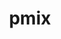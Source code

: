 ---
title: "pmix"
layout: cache
categories: [package, develop-2024-12-15]
meta: {"versions": ["5.0.3"], "compilers": ["gcc@=11.1.0", "gcc@=11.4.0", "gcc@=12.3.0", "gcc@=12.4.0", "gcc@=13.2.0", "gcc@=7.3.1", "gcc@=9.4.0", "oneapi@=2024.1.0", "oneapi@=2024.2.1"], "oss": ["amzn2", "ubuntu20.04", "ubuntu22.04", "ubuntu24.04"], "platforms": ["linux"], "targets": ["aarch64", "neoverse_n1", "neoverse_v1", "ppc64le", "x86_64_v3", "x86_64_v4"], "stacks": ["aws-isc", "aws-isc-aarch64", "aws-pcluster-neoverse_v1", "aws-pcluster-x86_64_v4", "data-vis-sdk", "e4s", "e4s-neoverse_v1", "e4s-oneapi", "e4s-power", "ml-linux-aarch64-cpu", "ml-linux-aarch64-cuda", "ml-linux-x86_64-cpu", "ml-linux-x86_64-cuda", "radiuss-aws", "radiuss-aws-aarch64", "root", "tutorial"], "num_specs": 25, "num_specs_by_stack": {"radiuss-aws-aarch64": 4, "root": 25, "aws-isc-aarch64": 2, "aws-pcluster-neoverse_v1": 2, "radiuss-aws": 2, "aws-isc": 1, "aws-pcluster-x86_64_v4": 2, "e4s-power": 1, "data-vis-sdk": 1, "e4s-neoverse_v1": 1, "tutorial": 2, "e4s": 1, "e4s-oneapi": 1, "ml-linux-aarch64-cuda": 2, "ml-linux-aarch64-cpu": 1, "ml-linux-x86_64-cuda": 2, "ml-linux-x86_64-cpu": 1}}
spec_details: [{"hash": "odgssdywhexa2y43t7zafumbfmbxbekb", "compiler": "gcc@=7.3.1", "versions": ["5.0.3"], "os": "amzn2", "platform": "linux", "target": "aarch64", "variants": ["build_system=autotools", "~munge", "~python", "~restful"], "stacks": ["radiuss-aws-aarch64", "root"], "size": "-", "tarball": "https://binaries.spack.io/develop-2024-12-15/build_cache/linux-amzn2-aarch64/gcc-7.3.1/pmix-5.0.3/linux-amzn2-aarch64-gcc-7.3.1-pmix-5.0.3-odgssdywhexa2y43t7zafumbfmbxbekb.spack"}, {"hash": "3qerq4se2a7ndkkijlndggu5mislmihc", "compiler": "gcc@=7.3.1", "versions": ["5.0.3"], "os": "amzn2", "platform": "linux", "target": "aarch64", "variants": ["build_system=autotools", "~munge", "~python", "~restful"], "stacks": ["root", "aws-isc-aarch64"], "size": "-", "tarball": "https://binaries.spack.io/develop-2024-12-15/build_cache/linux-amzn2-aarch64/gcc-7.3.1/pmix-5.0.3/linux-amzn2-aarch64-gcc-7.3.1-pmix-5.0.3-3qerq4se2a7ndkkijlndggu5mislmihc.spack"}, {"hash": "bvuqfapl2hcev27vhdktqgrxo3ly5rza", "compiler": "gcc@=7.3.1", "versions": ["5.0.3"], "os": "amzn2", "platform": "linux", "target": "aarch64", "variants": ["build_system=autotools", "~munge", "~python", "~restful"], "stacks": ["radiuss-aws-aarch64", "root"], "size": "-", "tarball": "https://binaries.spack.io/develop-2024-12-15/build_cache/linux-amzn2-aarch64/gcc-7.3.1/pmix-5.0.3/linux-amzn2-aarch64-gcc-7.3.1-pmix-5.0.3-bvuqfapl2hcev27vhdktqgrxo3ly5rza.spack"}, {"hash": "7mtfyyye5gksei6y3zfj4mnqbejr7m2d", "compiler": "gcc@=12.4.0", "versions": ["5.0.3"], "os": "amzn2", "platform": "linux", "target": "neoverse_n1", "variants": ["build_system=autotools", "~munge", "~python", "~restful"], "stacks": ["aws-pcluster-neoverse_v1", "root"], "size": "-", "tarball": "https://binaries.spack.io/develop-2024-12-15/build_cache/linux-amzn2-neoverse_n1/gcc-12.4.0/pmix-5.0.3/linux-amzn2-neoverse_n1-gcc-12.4.0-pmix-5.0.3-7mtfyyye5gksei6y3zfj4mnqbejr7m2d.spack"}, {"hash": "r2zy5aqdo35zesrrnniwpdtjeczbfhll", "compiler": "gcc@=7.3.1", "versions": ["5.0.3"], "os": "amzn2", "platform": "linux", "target": "neoverse_n1", "variants": ["build_system=autotools", "~munge", "~python", "~restful"], "stacks": ["radiuss-aws-aarch64", "root"], "size": "-", "tarball": "https://binaries.spack.io/develop-2024-12-15/build_cache/linux-amzn2-neoverse_n1/gcc-7.3.1/pmix-5.0.3/linux-amzn2-neoverse_n1-gcc-7.3.1-pmix-5.0.3-r2zy5aqdo35zesrrnniwpdtjeczbfhll.spack"}, {"hash": "vvybtzpqls2iazxvgbcyjdd5bxhmil64", "compiler": "gcc@=7.3.1", "versions": ["5.0.3"], "os": "amzn2", "platform": "linux", "target": "neoverse_n1", "variants": ["build_system=autotools", "~munge", "~python", "~restful"], "stacks": ["root", "aws-isc-aarch64"], "size": "-", "tarball": "https://binaries.spack.io/develop-2024-12-15/build_cache/linux-amzn2-neoverse_n1/gcc-7.3.1/pmix-5.0.3/linux-amzn2-neoverse_n1-gcc-7.3.1-pmix-5.0.3-vvybtzpqls2iazxvgbcyjdd5bxhmil64.spack"}, {"hash": "g2zwol5wyolnhvvxmfgkfj5aszqe256y", "compiler": "gcc@=7.3.1", "versions": ["5.0.3"], "os": "amzn2", "platform": "linux", "target": "neoverse_n1", "variants": ["build_system=autotools", "~munge", "~python", "~restful"], "stacks": ["radiuss-aws-aarch64", "root"], "size": "-", "tarball": "https://binaries.spack.io/develop-2024-12-15/build_cache/linux-amzn2-neoverse_n1/gcc-7.3.1/pmix-5.0.3/linux-amzn2-neoverse_n1-gcc-7.3.1-pmix-5.0.3-g2zwol5wyolnhvvxmfgkfj5aszqe256y.spack"}, {"hash": "7w4oo4mpvhfg6ch77xmcwhozfw3tc3zi", "compiler": "gcc@=12.4.0", "versions": ["5.0.3"], "os": "amzn2", "platform": "linux", "target": "neoverse_v1", "variants": ["build_system=autotools", "~munge", "~python", "~restful"], "stacks": ["aws-pcluster-neoverse_v1", "root"], "size": "-", "tarball": "https://binaries.spack.io/develop-2024-12-15/build_cache/linux-amzn2-neoverse_v1/gcc-12.4.0/pmix-5.0.3/linux-amzn2-neoverse_v1-gcc-12.4.0-pmix-5.0.3-7w4oo4mpvhfg6ch77xmcwhozfw3tc3zi.spack"}, {"hash": "a4cxsl56eqvy7lwbrlnduwdgfoa7uko6", "compiler": "gcc@=7.3.1", "versions": ["5.0.3"], "os": "amzn2", "platform": "linux", "target": "x86_64_v3", "variants": ["build_system=autotools", "~munge", "~python", "~restful"], "stacks": ["radiuss-aws", "root"], "size": "-", "tarball": "https://binaries.spack.io/develop-2024-12-15/build_cache/linux-amzn2-x86_64_v3/gcc-7.3.1/pmix-5.0.3/linux-amzn2-x86_64_v3-gcc-7.3.1-pmix-5.0.3-a4cxsl56eqvy7lwbrlnduwdgfoa7uko6.spack"}, {"hash": "qcpt2v7v2vm6vnxr7wttv7ui3tvnllwz", "compiler": "gcc@=7.3.1", "versions": ["5.0.3"], "os": "amzn2", "platform": "linux", "target": "x86_64_v3", "variants": ["build_system=autotools", "~munge", "~python", "~restful"], "stacks": ["aws-isc", "root"], "size": "-", "tarball": "https://binaries.spack.io/develop-2024-12-15/build_cache/linux-amzn2-x86_64_v3/gcc-7.3.1/pmix-5.0.3/linux-amzn2-x86_64_v3-gcc-7.3.1-pmix-5.0.3-qcpt2v7v2vm6vnxr7wttv7ui3tvnllwz.spack"}, {"hash": "d4myzuw64fziktm4e2g75libvv5bweir", "compiler": "gcc@=7.3.1", "versions": ["5.0.3"], "os": "amzn2", "platform": "linux", "target": "x86_64_v3", "variants": ["build_system=autotools", "~munge", "~python", "~restful"], "stacks": ["radiuss-aws", "root"], "size": "-", "tarball": "https://binaries.spack.io/develop-2024-12-15/build_cache/linux-amzn2-x86_64_v3/gcc-7.3.1/pmix-5.0.3/linux-amzn2-x86_64_v3-gcc-7.3.1-pmix-5.0.3-d4myzuw64fziktm4e2g75libvv5bweir.spack"}, {"hash": "wenorvaqw3y3ogscpzjr35gpawvlgop5", "compiler": "oneapi@=2024.1.0", "versions": ["5.0.3"], "os": "amzn2", "platform": "linux", "target": "x86_64_v3", "variants": ["build_system=autotools", "~munge", "~python", "~restful"], "stacks": ["aws-pcluster-x86_64_v4", "root"], "size": "-", "tarball": "https://binaries.spack.io/develop-2024-12-15/build_cache/linux-amzn2-x86_64_v3/oneapi-2024.1.0/pmix-5.0.3/linux-amzn2-x86_64_v3-oneapi-2024.1.0-pmix-5.0.3-wenorvaqw3y3ogscpzjr35gpawvlgop5.spack"}, {"hash": "4kpknnbjuc7w6cb4lsqgb75quydttn7s", "compiler": "oneapi@=2024.1.0", "versions": ["5.0.3"], "os": "amzn2", "platform": "linux", "target": "x86_64_v4", "variants": ["build_system=autotools", "~munge", "~python", "~restful"], "stacks": ["aws-pcluster-x86_64_v4", "root"], "size": "-", "tarball": "https://binaries.spack.io/develop-2024-12-15/build_cache/linux-amzn2-x86_64_v4/oneapi-2024.1.0/pmix-5.0.3/linux-amzn2-x86_64_v4-oneapi-2024.1.0-pmix-5.0.3-4kpknnbjuc7w6cb4lsqgb75quydttn7s.spack"}, {"hash": "fngc7lfdsadxr2agv52nhnjmzfknsmzy", "compiler": "gcc@=9.4.0", "versions": ["5.0.3"], "os": "ubuntu20.04", "platform": "linux", "target": "ppc64le", "variants": ["build_system=autotools", "~munge", "~python", "~restful"], "stacks": ["e4s-power", "root"], "size": "-", "tarball": "https://binaries.spack.io/develop-2024-12-15/build_cache/linux-ubuntu20.04-ppc64le/gcc-9.4.0/pmix-5.0.3/linux-ubuntu20.04-ppc64le-gcc-9.4.0-pmix-5.0.3-fngc7lfdsadxr2agv52nhnjmzfknsmzy.spack"}, {"hash": "fg6rdomskmw3xawced6nme7lnrlnrx2i", "compiler": "gcc@=11.1.0", "versions": ["5.0.3"], "os": "ubuntu20.04", "platform": "linux", "target": "x86_64_v3", "variants": ["build_system=autotools", "~munge", "~python", "~restful"], "stacks": ["data-vis-sdk", "root"], "size": "-", "tarball": "https://binaries.spack.io/develop-2024-12-15/build_cache/linux-ubuntu20.04-x86_64_v3/gcc-11.1.0/pmix-5.0.3/linux-ubuntu20.04-x86_64_v3-gcc-11.1.0-pmix-5.0.3-fg6rdomskmw3xawced6nme7lnrlnrx2i.spack"}, {"hash": "kayd3fsm6dimgu4ewrygzn6phveiieko", "compiler": "gcc@=11.4.0", "versions": ["5.0.3"], "os": "ubuntu22.04", "platform": "linux", "target": "neoverse_v1", "variants": ["build_system=autotools", "~munge", "~python", "~restful"], "stacks": ["e4s-neoverse_v1", "root"], "size": "-", "tarball": "https://binaries.spack.io/develop-2024-12-15/build_cache/linux-ubuntu22.04-neoverse_v1/gcc-11.4.0/pmix-5.0.3/linux-ubuntu22.04-neoverse_v1-gcc-11.4.0-pmix-5.0.3-kayd3fsm6dimgu4ewrygzn6phveiieko.spack"}, {"hash": "ie5gwkaxvgsnvajd6novihwjhp7chqxx", "compiler": "gcc@=11.4.0", "versions": ["5.0.3"], "os": "ubuntu22.04", "platform": "linux", "target": "x86_64_v3", "variants": ["build_system=autotools", "~munge", "~python", "~restful"], "stacks": ["tutorial", "root", "e4s"], "size": "-", "tarball": "https://binaries.spack.io/develop-2024-12-15/build_cache/linux-ubuntu22.04-x86_64_v3/gcc-11.4.0/pmix-5.0.3/linux-ubuntu22.04-x86_64_v3-gcc-11.4.0-pmix-5.0.3-ie5gwkaxvgsnvajd6novihwjhp7chqxx.spack"}, {"hash": "lqxu5dwp4iumkm6tn3njwi7z7duyl5hz", "compiler": "gcc@=12.3.0", "versions": ["5.0.3"], "os": "ubuntu22.04", "platform": "linux", "target": "x86_64_v3", "variants": ["build_system=autotools", "~munge", "~python", "~restful"], "stacks": ["tutorial", "root"], "size": "-", "tarball": "https://binaries.spack.io/develop-2024-12-15/build_cache/linux-ubuntu22.04-x86_64_v3/gcc-12.3.0/pmix-5.0.3/linux-ubuntu22.04-x86_64_v3-gcc-12.3.0-pmix-5.0.3-lqxu5dwp4iumkm6tn3njwi7z7duyl5hz.spack"}, {"hash": "kv7clzm5irzibk475kqwhyecv7ccz2my", "compiler": "oneapi@=2024.2.1", "versions": ["5.0.3"], "os": "ubuntu22.04", "platform": "linux", "target": "x86_64_v3", "variants": ["build_system=autotools", "~munge", "~python", "~restful"], "stacks": ["e4s-oneapi", "root"], "size": "-", "tarball": "https://binaries.spack.io/develop-2024-12-15/build_cache/linux-ubuntu22.04-x86_64_v3/oneapi-2024.2.1/pmix-5.0.3/linux-ubuntu22.04-x86_64_v3-oneapi-2024.2.1-pmix-5.0.3-kv7clzm5irzibk475kqwhyecv7ccz2my.spack"}, {"hash": "sgjdm4aosbfczhjf3xl65ws2qg7kr45f", "compiler": "gcc@=13.2.0", "versions": ["5.0.3"], "os": "ubuntu24.04", "platform": "linux", "target": "aarch64", "variants": ["build_system=autotools", "~munge", "~python", "~restful"], "stacks": ["root", "ml-linux-aarch64-cuda"], "size": "-", "tarball": "https://binaries.spack.io/develop-2024-12-15/build_cache/linux-ubuntu24.04-aarch64/gcc-13.2.0/pmix-5.0.3/linux-ubuntu24.04-aarch64-gcc-13.2.0-pmix-5.0.3-sgjdm4aosbfczhjf3xl65ws2qg7kr45f.spack"}, {"hash": "j4g4psgcoxbzgukytplgflerqabvwy62", "compiler": "gcc@=13.2.0", "versions": ["5.0.3"], "os": "ubuntu24.04", "platform": "linux", "target": "aarch64", "variants": ["build_system=autotools", "~munge", "~python", "~restful"], "stacks": ["root", "ml-linux-aarch64-cuda"], "size": "-", "tarball": "https://binaries.spack.io/develop-2024-12-15/build_cache/linux-ubuntu24.04-aarch64/gcc-13.2.0/pmix-5.0.3/linux-ubuntu24.04-aarch64-gcc-13.2.0-pmix-5.0.3-j4g4psgcoxbzgukytplgflerqabvwy62.spack"}, {"hash": "q4epyumjqulihshkemhseti472aabb5e", "compiler": "gcc@=13.2.0", "versions": ["5.0.3"], "os": "ubuntu24.04", "platform": "linux", "target": "aarch64", "variants": ["build_system=autotools", "~munge", "~python", "~restful"], "stacks": ["ml-linux-aarch64-cpu", "root"], "size": "-", "tarball": "https://binaries.spack.io/develop-2024-12-15/build_cache/linux-ubuntu24.04-aarch64/gcc-13.2.0/pmix-5.0.3/linux-ubuntu24.04-aarch64-gcc-13.2.0-pmix-5.0.3-q4epyumjqulihshkemhseti472aabb5e.spack"}, {"hash": "wfxzw5jpgkpd5ljpxpbfyoakb5tje7k3", "compiler": "gcc@=13.2.0", "versions": ["5.0.3"], "os": "ubuntu24.04", "platform": "linux", "target": "x86_64_v3", "variants": ["build_system=autotools", "~munge", "~python", "~restful"], "stacks": ["ml-linux-x86_64-cuda", "root"], "size": "-", "tarball": "https://binaries.spack.io/develop-2024-12-15/build_cache/linux-ubuntu24.04-x86_64_v3/gcc-13.2.0/pmix-5.0.3/linux-ubuntu24.04-x86_64_v3-gcc-13.2.0-pmix-5.0.3-wfxzw5jpgkpd5ljpxpbfyoakb5tje7k3.spack"}, {"hash": "gfdqvasr5wly5updwzeoazmqcpjwscun", "compiler": "gcc@=13.2.0", "versions": ["5.0.3"], "os": "ubuntu24.04", "platform": "linux", "target": "x86_64_v3", "variants": ["build_system=autotools", "~munge", "~python", "~restful"], "stacks": ["ml-linux-x86_64-cpu", "root"], "size": "-", "tarball": "https://binaries.spack.io/develop-2024-12-15/build_cache/linux-ubuntu24.04-x86_64_v3/gcc-13.2.0/pmix-5.0.3/linux-ubuntu24.04-x86_64_v3-gcc-13.2.0-pmix-5.0.3-gfdqvasr5wly5updwzeoazmqcpjwscun.spack"}, {"hash": "ygq2g2oghc5ebym7rfvyhfww6bedr4hm", "compiler": "gcc@=13.2.0", "versions": ["5.0.3"], "os": "ubuntu24.04", "platform": "linux", "target": "x86_64_v3", "variants": ["build_system=autotools", "~munge", "~python", "~restful"], "stacks": ["ml-linux-x86_64-cuda", "root"], "size": "-", "tarball": "https://binaries.spack.io/develop-2024-12-15/build_cache/linux-ubuntu24.04-x86_64_v3/gcc-13.2.0/pmix-5.0.3/linux-ubuntu24.04-x86_64_v3-gcc-13.2.0-pmix-5.0.3-ygq2g2oghc5ebym7rfvyhfww6bedr4hm.spack"}]
---